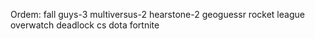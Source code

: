 Ordem:
fall guys-3
multiversus-2
hearstone-2
geoguessr
rocket league
overwatch
deadlock
cs
dota
fortnite

